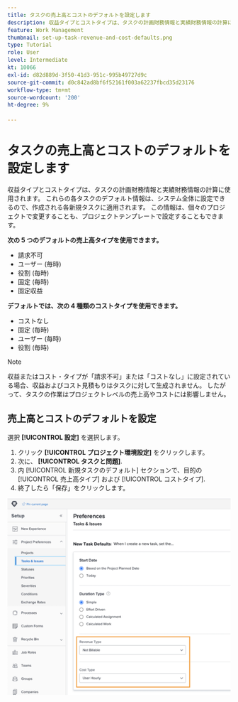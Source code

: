 ```yaml
---
title: タスクの売上高とコストのデフォルトを設定します
description: 収益タイプとコストタイプは、タスクの計画財務情報と実績財務情報の計算に使用されます。
feature: Work Management
thumbnail: set-up-task-revenue-and-cost-defaults.png
type: Tutorial
role: User
level: Intermediate
kt: 10066
exl-id: d82d889d-3f50-41d3-951c-995b49727d9c
source-git-commit: d0c842ad8bf6f52161f003a62237fbcd35d23176
workflow-type: tm+mt
source-wordcount: '200'
ht-degree: 9%

---
```


# タスクの売上高とコストのデフォルトを設定します

収益タイプとコストタイプは、タスクの計画財務情報と実績財務情報の計算に使用されます。 これらの各タスクのデフォルト情報は、システム全体に設定できるので、作成される各新規タスクに適用されます。 この情報は、個々のプロジェクトで変更することも、プロジェクトテンプレートで設定することもできます。

**次の 5 つのデフォルトの売上高タイプを使用できます。**

* 請求不可
* ユーザー (毎時)
* 役割 (毎時)
* 固定 (毎時)
* 固定収益

**デフォルトでは、次の 4 種類のコストタイプを使用できます。**

* コストなし
* 固定 (毎時)
* ユーザー (毎時)
* 役割 (毎時)

>[!NOTE]
>
>収益またはコスト・タイプが「請求不可」または「コストなし」に設定されている場合、収益およびコスト見積もりはタスクに対して生成されません。 したがって、タスクの作業はプロジェクトレベルの売上高やコストには影響しません。

## 売上高とコストのデフォルトを設定

選択 **[!UICONTROL 設定]** を選択します。

1. クリック **[!UICONTROL プロジェクト環境設定]** をクリックします。
1. 次に、 **[!UICONTROL タスクと問題]**.
1. 内 [!UICONTROL 新規タスクのデフォルト] セクションで、目的の [!UICONTROL 売上高タイプ] および [!UICONTROL コストタイプ].
1. 終了したら「保存」をクリックします。

![売上高とコストのデフォルトを設定する画像](assets/setting-up-finances-3.png)
